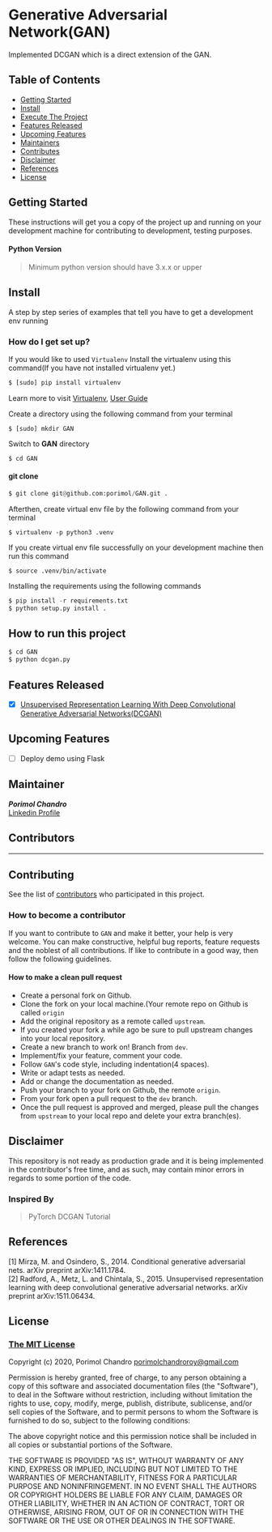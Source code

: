 Generative Adversarial Network(GAN)
==============================
Implemented DCGAN which is a direct extension of the GAN.

## Table of Contents
* [Getting Started](#getting-started)
* [Install](#install)
* [Execute The Project](#how-to-run-this-project)
* [Features Released](#features-released)
* [Upcoming Features](#upcoming-features)
* [Maintainers](#maintainers)
* [Contributes](#contributes)
* [Disclaimer](#disclaimer)
* [References](#references)
* [License](#license)

## Getting Started
These instructions will get you a copy of the project up and running on your development machine for contributing to development, testing purposes.

#### Python Version
> Minimum python version should have 3.x.x or upper


## Install
A step by step series of examples that tell you have to get a development env running

### How do I get set up?
If you would like to used `Virtualenv`
Install the virtualenv using this command(If you have not installed virtualenv yet.)

```python
$ [sudo] pip install virtualenv
```
Learn more to visit [Virtualenv](https://virtualenv.pypa.io), [User Guide](https://virtualenv.pypa.io/en/stable/userguide/)

Create a directory using the following command from your terminal
```ssh
$ [sudo] mkdir GAN
```

Switch to **GAN** directory
```ssh
$ cd GAN
```

#### git clone
```python
$ git clone git@github.com:porimol/GAN.git .
```

Afterthen, create virtual env file by the following command from your terminal
```ssh
$ virtualenv -p python3 .venv
```

If you create virtual env file successfully on your development machine then run this command
```ssh
$ source .venv/bin/activate
```

Installing the requirements using the following commands
```python
$ pip install -r requirements.txt
$ python setup.py install .
```

## How to run this project
```python
$ cd GAN
$ python dcgan.py
```

## Features Released

* [x] [Unsupervised Representation Learning With Deep Convolutional Generative Adversarial Networks(DCGAN)](https://arxiv.org/pdf/1511.06434.pdf)

## Upcoming Features

* [ ] Deploy demo using Flask

## Maintainer
***Porimol Chandro*** \
[Linkedin Profile](https://www.linkedin.com/in/porimolchandro/)

## Contributors
* ****

## Contributing
See the list of [contributors](https://github.com/porimol/GAN/contributors) who participated in this project.


### How to become a contributor

If you want to contribute to `GAN` and make it better, your help is very welcome.
You can make constructive, helpful bug reports, feature requests and the noblest of all contributions.
If like to contribute in a good way, then follow the following guidelines.

#### How to make a clean pull request

* Create a personal fork on Github.
* Clone the fork on your local machine.(Your remote repo on Github is called `origin`
* Add the original repository as a remote called `upstream`.
* If you created your fork a while ago be sure to pull upstream changes into your local repository.
* Create a new branch to work on! Branch from `dev`.
* Implement/fix your feature, comment your code.
* Follow `GAN`'s code style, including indentation(4 spaces).
* Write or adapt tests as needed.
* Add or change the documentation as needed.
* Push your branch to your fork on Github, the remote `origin`.
* From your fork open a pull request to the `dev` branch.
* Once the pull request is approved and merged, please pull the changes from `upstream` to your local repo and delete your extra branch(es).


## Disclaimer

This repository is not ready as production grade and it is being implemented in the contributor's free time, and as such, may contain minor errors in regards to some portion of the code.

### Inspired By
> PyTorch DCGAN Tutorial


## References
 [1] Mirza, M. and Osindero, S., 2014. Conditional generative adversarial nets. arXiv preprint arXiv:1411.1784.\
 [2] Radford, A., Metz, L. and Chintala, S., 2015. Unsupervised representation learning with deep convolutional generative adversarial networks. arXiv preprint arXiv:1511.06434.



## License
### [The MIT License](LICENSE)

Copyright (c) 2020, Porimol Chandro <porimolchandroroy@gmail.com>

Permission is hereby granted, free of charge, to any person obtaining a copy
of this software and associated documentation files (the "Software"), to deal
in the Software without restriction, including without limitation the rights
to use, copy, modify, merge, publish, distribute, sublicense, and/or sell
copies of the Software, and to permit persons to whom the Software is
furnished to do so, subject to the following conditions:

The above copyright notice and this permission notice shall be included in
all copies or substantial portions of the Software.

THE SOFTWARE IS PROVIDED "AS IS", WITHOUT WARRANTY OF ANY KIND, EXPRESS OR
IMPLIED, INCLUDING BUT NOT LIMITED TO THE WARRANTIES OF MERCHANTABILITY,
FITNESS FOR A PARTICULAR PURPOSE AND NONINFRINGEMENT. IN NO EVENT SHALL THE
AUTHORS OR COPYRIGHT HOLDERS BE LIABLE FOR ANY CLAIM, DAMAGES OR OTHER
LIABILITY, WHETHER IN AN ACTION OF CONTRACT, TORT OR OTHERWISE, ARISING FROM,
OUT OF OR IN CONNECTION WITH THE SOFTWARE OR THE USE OR OTHER DEALINGS IN
THE SOFTWARE.
